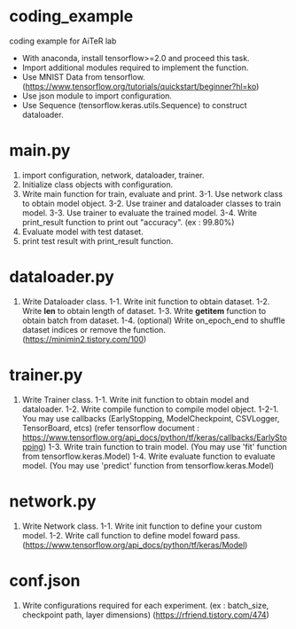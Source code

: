 # coding_example
coding example for AiTeR lab

* With anaconda, install tensorflow>=2.0 and proceed this task.
* Import additional modules required to implement the function.
* Use MNIST Data from tensorflow. (https://www.tensorflow.org/tutorials/quickstart/beginner?hl=ko)
* Use json module to import configuration.
* Use Sequence (tensorflow.keras.utils.Sequence) to construct dataloader.

# main.py
1. import configuration, network, dataloader, trainer.
2. Initialize class objects with configuration.
3. Write main function for train, evaluate and print.
	3-1. Use network class to obtain model object.
	3-2. Use trainer and dataloader classes to train model.
	3-3. Use trainer to evaluate the trained model.
	3-4. Write print_result function to print out "accuracy". (ex : 99.80%)
4. Evaluate model with test dataset.
5. print test result with print_result function.

# dataloader.py
1. Write Dataloader class.
	1-1. Write init function to obtain dataset.
	1-2. Write __len__ to obtain length of dataset.
	1-3. Write __getitem__ function to obtain batch from dataset.
	1-4. (optional) Write on_epoch_end to shuffle dataset indices or remove the function.
(https://minimin2.tistory.com/100)

# trainer.py
1. Write Trainer class.
	1-1. Write init function to obtain model and dataloader.
	1-2. Write compile function to compile model object.
		1-2-1. You may use callbacks (EarlyStopping, ModelCheckpoint, CSVLogger, TensorBoard, etcs)
		(refer tensorflow document : https://www.tensorflow.org/api_docs/python/tf/keras/callbacks/EarlyStopping)
	1-3. Write train function to train model. (You may use 'fit' function from tensorflow.keras.Model)
	1-4. Write evaluate function to evaluate model. (You may use 'predict' function from tensorflow.keras.Model)

# network.py
1. Write Network class.
	1-1. Write init function to define your custom model.
	1-2. Write call function to define model foward pass.
(https://www.tensorflow.org/api_docs/python/tf/keras/Model)

# conf.json
1. Write configurations required for each experiment. (ex : batch_size, checkpoint path, layer dimensions)
(https://rfriend.tistory.com/474)
